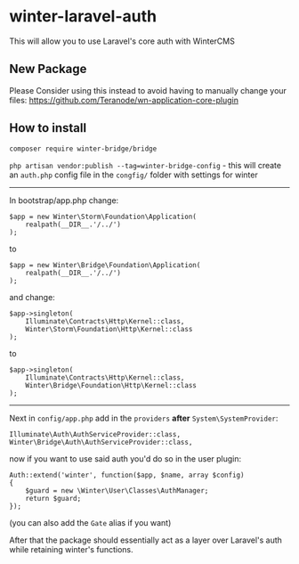 # winter-laravel-auth
This will allow you to use Laravel's core auth with WinterCMS

## New Package

Please Consider using this instead to avoid having to manually change your files: https://github.com/Teranode/wn-application-core-plugin

## How to install
`composer require winter-bridge/bridge`

`php artisan vendor:publish --tag=winter-bridge-config` - this will create an `auth.php` config file in the `congfig/` folder with settings for winter

----

In bootstrap/app.php change:
```
$app = new Winter\Storm\Foundation\Application(
    realpath(__DIR__.'/../')
);
```
to
```
$app = new Winter\Bridge\Foundation\Application(
    realpath(__DIR__.'/../')
);
```

and change:
```
$app->singleton(
    Illuminate\Contracts\Http\Kernel::class,
    Winter\Storm\Foundation\Http\Kernel::class
);
```
to
```
$app->singleton(
    Illuminate\Contracts\Http\Kernel::class,
    Winter\Bridge\Foundation\Http\Kernel::class
);
```

----

Next in `config/app.php` add in the `providers` **after** `System\SystemProvider`:
```
Illuminate\Auth\AuthServiceProvider::class,
Winter\Bridge\Auth\AuthServiceProvider::class,
```

now if you want to use said auth you'd do so in the user plugin:

```
Auth::extend('winter', function($app, $name, array $config)
{
    $guard = new \Winter\User\Classes\AuthManager;
    return $guard;
});
```

(you can also add the `Gate` alias if you want)

After that the package should essentially act as a layer over Laravel's auth while retaining winter's functions.

